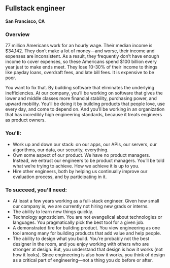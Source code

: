 ## Fullstack engineer
#### San Francisco, CA

### Overview
77 million Americans work for an hourly wage. Their median income is $34,142. They don’t make a lot of money—and worse, their income and expenses are inconsistent. As a result, they frequently don’t have enough income to cover expenses, so these Americans spend $100 billion every year just to make ends meet. They lose 10-30% of their income to things like payday loans, overdraft fees, and late bill fees. It is expensive to be poor.

You want to fix that. By building software that eliminates the underlying inefficiencies. At our company, you’ll be working on software that gives the lower and middle classes more financial stability, purchasing power, and upward mobility. You’ll be doing it by building products that people love, use every day, and come to depend on. And you’ll be working in an organization that has incredibly high engineering standards, because it treats engineers as product owners.

### You'll:
+	Work up and down our stack: on our apps, our APIs, our servers, our algorithms, our data, our security, everything.
+	Own some aspect of our product. We have no product managers. Instead, we entrust our engineers to be product managers. You’ll be told what we’re trying to achieve. How we achieve it is up to you.
+	Hire other engineers, both by helping us continually improve our evaluation process, and by participating in it.

### To succeed, you'll need:
+	At least a few years working as a full-stack engineer. Given how small our company is, we are currently not hiring new grads or interns.
+	The ability to learn new things quickly.
+	Technology agnosticism. You are not evangelical about technologies or languages. You pragmatically pick the best tool for a given job.
+	A demonstrated fire for building product. You view engineering as one tool among many for building products that add value and help people.
+	The ability to design what you build. You're probably not the best designer in the room, and you enjoy working with others who are stronger at design. But, you understand that design is how it works (not how it looks). Since engineering is also how it works, you think of design as a critical part of engineering—not a thing you do before or after.
